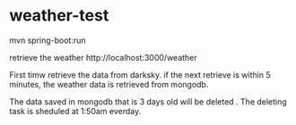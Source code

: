 # weather-test
mvn spring-boot:run

retrieve the weather
http://localhost:3000/weather

First timw retrieve the data from darksky.
if the next retrieve is within 5 minutes, the weather data is retrieved from mongodb.

The data saved in mongodb that is 3 days old will be deleted .
The deleting task is sheduled at 1:50am everday.
